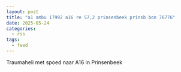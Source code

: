 ```yaml
---
layout: post
title: "a1 ambu 17992 a16 re 57,2 prinsenbeek prinsb bon 76776"
date: 2025-05-24
categories: 
  - rss
tags: 
  - feed
---
```


Traumaheli met spoed naar A16 in Prinsenbeek

